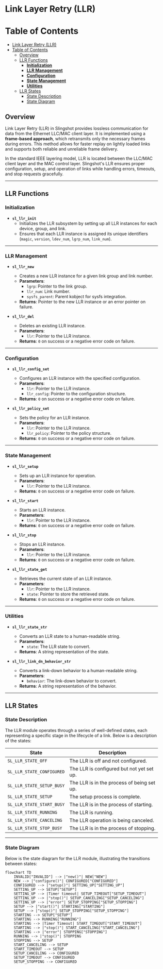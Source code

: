 # Link Layer Retry (LLR)

# Table of Contents

- [Link Layer Retry (LLR)](#link-layer-retry-llr)
- [Table of Contents](#table-of-contents)
  - [Overview](#overview)
  - [LLR Functions](#llr-functions)
    - [**Initialization**](#initialization)
    - [**LLR Management**](#llr-management)
    - [**Configuration**](#configuration)
    - [**State Management**](#state-management)
    - [**Utilities**](#utilities)
  - [LLR States](#llr-states)
    - [State Description](#state-description)
    - [State Diagram](#state-diagram)

## Overview

Link Layer Retry (LLR) in Slingshot provides lossless communication for data from the Ethernet LLC/MAC client layer. It is implemented using a **frame-based approach**, which retransmits only the necessary frames during errors. This method allows for faster replay on lightly loaded links and supports both reliable and unreliable frame delivery.

In the standard IEEE layering model, LLR is located between the LLC/MAC client layer and the MAC control layer. Slingshot's LLR ensures proper configuration, setup, and operation of links while handling errors, timeouts, and stop requests gracefully.

---

## LLR Functions

### **Initialization**
- **`sl_llr_init`**
  - Initializes the LLR subsystem by setting up all LLR instances for each device, group, and link.
  - Ensures that each LLR instance is assigned its unique identifiers (`magic`, `version`, `ldev_num`, `lgrp_num`, `link_num`).

---

### **LLR Management**
- **`sl_llr_new`**
  - Creates a new LLR instance for a given link group and link number.
  - **Parameters**:
    - `lgrp`: Pointer to the link group.
    - `llr_num`: Link number.
    - `sysfs_parent`: Parent kobject for sysfs integration.
  - **Returns**: Pointer to the new LLR instance or an error pointer on failure.

- **`sl_llr_del`**
  - Deletes an existing LLR instance.
  - **Parameters**:
    - `llr`: Pointer to the LLR instance.
  - **Returns**: `0` on success or a negative error code on failure.

---

### **Configuration**
- **`sl_llr_config_set`**
  - Configures an LLR instance with the specified configuration.
  - **Parameters**:
    - `llr`: Pointer to the LLR instance.
    - `llr_config`: Pointer to the configuration structure.
  - **Returns**: `0` on success or a negative error code on failure.

- **`sl_llr_policy_set`**
  - Sets the policy for an LLR instance.
  - **Parameters**:
    - `llr`: Pointer to the LLR instance.
    - `llr_policy`: Pointer to the policy structure.
  - **Returns**: `0` on success or a negative error code on failure.

---

### **State Management**
- **`sl_llr_setup`**
  - Sets up an LLR instance for operation.
  - **Parameters**:
    - `llr`: Pointer to the LLR instance.
  - **Returns**: `0` on success or a negative error code on failure.

- **`sl_llr_start`**
  - Starts an LLR instance.
  - **Parameters**:
    - `llr`: Pointer to the LLR instance.
  - **Returns**: `0` on success or a negative error code on failure.

- **`sl_llr_stop`**
  - Stops an LLR instance.
  - **Parameters**:
    - `llr`: Pointer to the LLR instance.
  - **Returns**: `0` on success or a negative error code on failure.

- **`sl_llr_state_get`**
  - Retrieves the current state of an LLR instance.
  - **Parameters**:
    - `llr`: Pointer to the LLR instance.
    - `state`: Pointer to store the retrieved state.
  - **Returns**: `0` on success or a negative error code on failure.

---

### **Utilities**
- **`sl_llr_state_str`**
  - Converts an LLR state to a human-readable string.
  - **Parameters**:
    - `state`: The LLR state to convert.
  - **Returns**: A string representation of the state.

- **`sl_llr_link_dn_behavior_str`**
  - Converts a link-down behavior to a human-readable string.
  - **Parameters**:
    - `behavior`: The link-down behavior to convert.
  - **Returns**: A string representation of the behavior.

---

## LLR States

### State Description

The LLR module operates through a series of well-defined states, each representing a specific stage in the lifecycle of a link. Below is a description of the states:

| **State**                          | **Description**                                                                 |
|------------------------------------|---------------------------------------------------------------------------------|
| `SL_LLR_STATE_OFF`                 | The LLR is off and not configured.                                             |
| `SL_LLR_STATE_CONFIGURED`          | The LLR is configured but not yet set up.                                       |
| `SL_LLR_STATE_SETUP_BUSY`          | The LLR is in the process of being set up.                                      |
| `SL_LLR_STATE_SETUP`               | The setup process is complete.                                                 |
| `SL_LLR_STATE_START_BUSY`          | The LLR is in the process of starting.                                          |
| `SL_LLR_STATE_RUNNING`             | The LLR is running.                                                            |
| `SL_LLR_STATE_CANCELING`           | The LLR operation is being canceled.                                           |
| `SL_LLR_STATE_STOP_BUSY`           | The LLR is in the process of stopping.                                         |

---

### State Diagram

Below is the state diagram for the LLR module, illustrating the transitions between states:

```mermaid
flowchart TD
	INVALID["INVALID"] --> |"new()"| NEW["NEW"]
	NEW --> |"configure()"| CONFIGURED["CONFIGURED"]
	CONFIGURED --> |"setup()"| SETTING_UP["SETTING_UP"]
	SETTING_UP --> SETUP["SETUP"]
	SETTING_UP --> |Timer timeout| SETUP_TIMEOUT["SETUP_TIMEOUT"]
	SETTING_UP --> |"stop()"| SETUP_CANCELING["SETUP_CANCELING"]
	SETTING_UP --> |"error"| SETUP_STOPPING["SETUP_STOPPING"]
	SETUP --> |"start()"| STARTING["STARTING"]
	SETUP --> |"stop()"| SETUP_STOPPING["SETUP_STOPPING"]
	STARTING --> SETUP["SETUP"]
	STARTING --> RUNNING["RUNNING"]
	STARTING --> |Timer Timeout| START_TIMEOUT["START_TIMEOUT"]
	STARTING --> |"stop()"| START_CANCELING["START_CANCELING"]
	STARTING --> |"error"| STOPPING["STOPPING"]
	RUNNING --> |"stop()"| STOPPING
	STOPPING --> SETUP
	START_CANCELING --> SETUP
	START_TIMEOUT --> SETUP
	SETUP_CANCELING --> CONFIGURED
	SETUP_TIMEOUT --> CONFIGURED
	SETUP_STOPPING --> CONFIGURED
```